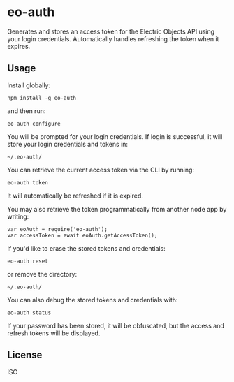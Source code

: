 # eo-auth

Generates and stores an access token for the Electric Objects API using your login credentials. Automatically handles refreshing the token when it expires.

## Usage

Install globally:

```
npm install -g eo-auth
```

and then run:

```
eo-auth configure
```

You will be prompted for your login credentials. If login is successful, it will store your login credentials and tokens in:
```
~/.eo-auth/
```

You can retrieve the current access token via the CLI by running:
```
eo-auth token
```

It will automatically be refreshed if it is expired.

You may also retrieve the token programmatically from another node app by writing:
```
var eoAuth = require('eo-auth');
var accessToken = await eoAuth.getAccessToken();
```

If you'd like to erase the stored tokens and credentials:
```
eo-auth reset
```

or remove the directory:
```
~/.eo-auth/
```

You can also debug the stored tokens and credentials with:
```
eo-auth status
```

If your password has been stored, it will be obfuscated, but the access and refresh tokens will be displayed.

## License

ISC